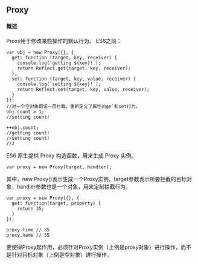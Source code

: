 ## Proxy
#### 概述
Proxy用于修改某些操作的默认行为。
ES6之前：

    var obj = new Proxy({}, {
      get: function (target, key, receiver) {
        console.log(`getting ${key}!`);
        return Reflect.get(target, key, receiver);
      },
      set: function (target, key, value, receiver) {
        console.log(`setting ${key}!`);
        return Reflect.set(target, key, value, receiver);
      }
    });
    //对一个空对象假设一层拦截，重新定义了属性的ge`和set行为。
    obj.count = 1;
    //setting count!

    ++obj.count;
    //getting count!
    //setting count!
    //2

ES6 原生提供 Proxy 构造函数，用来生成 Proxy 实例。

    var proxy = new Proxy(target, handler);
其中，new Proxy()表示生成一个Proxy实例，target参数表示所要拦截的目标对象，handler参数也是一个对象，用来定制拦截行为。

    var proxy = new Proxy({}, {
      get: function(target, property) {
        return 35;
      }
    });

    proxy.time // 35
    proxy.name // 35
要使得Proxy起作用，必须针对Proxy实例（上例是proxy对象）进行操作，而不是针对目标对象（上例是空对象）进行操作。
